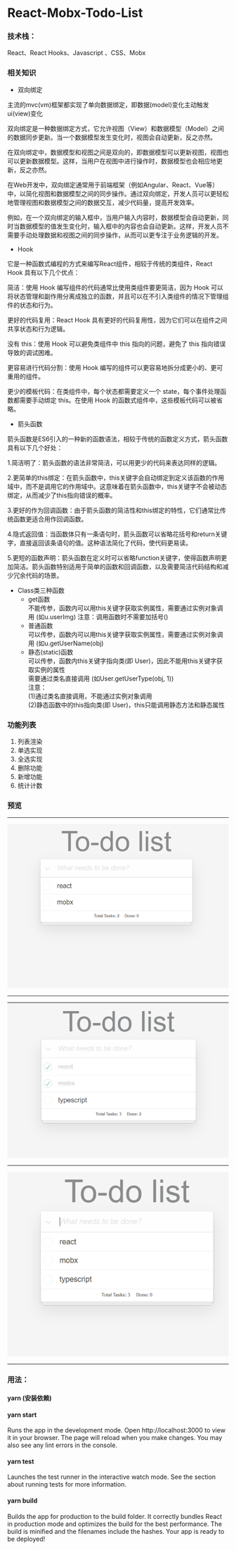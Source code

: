 # React-Mobx-Todo-List
### 技术栈：

React、React Hooks、Javascript 、CSS、Mobx

### 相关知识

- 双向绑定

主流的mvc(vm)框架都实现了单向数据绑定，即数据(model)变化主动触发ui(view)变化

双向绑定是一种数据绑定方式，它允许视图（View）和数据模型（Model）之间的数据同步更新。当一个数据模型发生变化时，视图会自动更新，反之亦然。

在双向绑定中，数据模型和视图之间是双向的，即数据模型可以更新视图，视图也可以更新数据模型。这样，当用户在视图中进行操作时，数据模型也会相应地更新，反之亦然。

在Web开发中，双向绑定通常用于前端框架（例如Angular、React、Vue等）中，以简化视图和数据模型之间的同步操作。通过双向绑定，开发人员可以更轻松地管理视图和数据模型之间的数据交互，减少代码量，提高开发效率。

例如，在一个双向绑定的输入框中，当用户输入内容时，数据模型会自动更新，同时当数据模型的值发生变化时，输入框中的内容也会自动更新。这样，开发人员不需要手动处理数据和视图之间的同步操作，从而可以更专注于业务逻辑的开发。

- Hook

它是一种函数式编程的方式来编写React组件，相较于传统的类组件，React Hook 具有以下几个优点：

简洁：使用 Hook 编写组件的代码通常比使用类组件要更简洁，因为 Hook 可以将状态管理和副作用分离成独立的函数，并且可以在不引入类组件的情况下管理组件的状态和行为。

更好的代码复用：React Hook 具有更好的代码复用性，因为它们可以在组件之间共享状态和行为逻辑。

没有 this：使用 Hook 可以避免类组件中 this 指向的问题，避免了 this 指向错误导致的调试困难。

更容易进行代码分割：使用 Hook 编写的组件可以更容易地拆分成更小的、更可重用的组件。

更少的模板代码：在类组件中，每个状态都需要定义一个 state，每个事件处理函数都需要手动绑定 this。在使用 Hook 的函数式组件中，这些模板代码可以被省略。

- 箭头函数

箭头函数是ES6引入的一种新的函数语法，相较于传统的函数定义方式，箭头函数具有以下几个好处：

1.简洁明了：箭头函数的语法非常简洁，可以用更少的代码来表达同样的逻辑。

2.更简单的this绑定：在箭头函数中，this关键字会自动绑定到定义该函数的作用域中，而不是调用它的作用域中。这意味着在箭头函数中，this关键字不会被动态绑定，从而减少了this指向错误的概率。

3.更好的作为回调函数：由于箭头函数的简洁性和this绑定的特性，它们通常比传统函数更适合用作回调函数。

4.隐式返回值：当函数体只有一条语句时，箭头函数可以省略花括号和return关键字，直接返回该条语句的值。这种语法简化了代码，使代码更易读。

5.更短的函数声明：箭头函数在定义时可以省略function关键字，使得函数声明更加简洁。箭头函数特别适用于简单的函数和回调函数，以及需要简洁代码结构和减少冗余代码的场景。

- Class类三种函数
  - get函数<br>
    不能传参，函数内可以用this关键字获取实例属性，需要通过实例对象调用 (如u.userImg)
    注意：调用函数时不需要加括号()
  - 普通函数  
    可以传参，函数内可以用this关键字获取实例属性，需要通过实例对象调用 (如u.getUserName(obj)
  - 静态(static)函数<br>
    可以传参，函数内this关键字指向类(即 User)，因此不能用this关键字获取实例的属性<br>
    需要通过类名直接调用 (如User.getUserType(obj, 1))<br>
    注意：<br>
         (1)通过类名直接调用，不能通过实例对象调用<br>
         (2)静态函数中的this指向类(即 User)，this只能调用静态方法和静态属性

### 功能列表

1. 列表渲染
2. 单选实现
3. 全选实现
4. 删除功能
5. 新增功能
6. 统计计数

### 预览

<hr>


![](preview/1.png)

<hr>


![](preview/2.png)

<hr>


![](preview/3.png)

<hr>


### 用法：

#### yarn (安装依赖)

#### yarn start

Runs the app in the development mode.
Open http://localhost:3000 to view it in your browser. The page will reload when you make changes. You may also see any lint errors in the console.

#### yarn test

Launches the test runner in the interactive watch mode. See the section about running tests for more information.

#### yarn build

Builds the app for production to the build folder.
It correctly bundles React in production mode and optimizes the build for the best performance.
The build is minified and the filenames include the hashes.
Your app is ready to be deployed!
